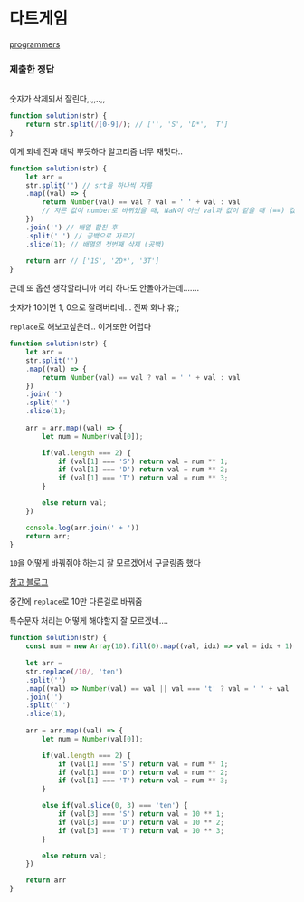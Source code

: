 # 다트게임

[programmers](https://programmers.co.kr/learn/courses/30/lessons/17682)

### 제출한 정답
```js
```

숫자가 삭제되서 잘린다,.,,..,,
```js
function solution(str) {
    return str.split(/[0-9]/); // ['', 'S', 'D*', 'T']
}
```

이게 되네 진짜 대박 뿌듯하다 알고리즘 너무 재밋다..
```js
function solution(str) {
    let arr = 
    str.split('') // srt을 하나씩 자름
    .map((val) => {
        return Number(val) == val ? val = ' ' + val : val 
        // 자른 값이 number로 바뀌었을 때, NaN이 아닌 val과 값이 같을 때 (==) 값 앞에 공백 추가
    })
    .join('') // 배열 합친 후
    .split(' ') // 공백으로 자르기
    .slice(1); // 배열의 첫번째 삭제 (공백)
    
    return arr // ['1S', '2D*', '3T']
}
```

근데 또 옵션 생각할라니까 머리 하나도 안돌아가는데.......

숫자가 10이면 1, 0으로 잘려버리네... 진짜 화나 휴;;

`replace`로 해보고싶은데.. 이거또한 어렵다
```js
function solution(str) {
    let arr = 
    str.split('')
    .map((val) => {
        return Number(val) == val ? val = ' ' + val : val
    })
    .join('')
    .split(' ')
    .slice(1);
  
    arr = arr.map((val) => {
        let num = Number(val[0]);

        if(val.length === 2) {
            if (val[1] === 'S') return val = num ** 1;
            if (val[1] === 'D') return val = num ** 2;
            if (val[1] === 'T') return val = num ** 3;
        }

        else return val;
    })

    console.log(arr.join(' + '))
    return arr;
}
```

`10`을 어떻게 바꿔줘야 하는지 잘 모르겠어서 구글링좀 했다

[참고 블로그](https://latte-is-horse.tistory.com/136)

중간에 `replace`로 10만 다른걸로 바꿔줌

특수문자 처리는 어떻게 해야할지 잘 모르겠네....

```js
function solution(str) {
    const num = new Array(10).fill(0).map((val, idx) => val = idx + 1);
    
    let arr = 
    str.replace(/10/, 'ten')
    .split('')
    .map((val) => Number(val) == val || val === 't' ? val = ' ' + val : val)
    .join('')
    .split(' ')
    .slice(1);
    
    arr = arr.map((val) => {
        let num = Number(val[0]);

        if(val.length === 2) {
            if (val[1] === 'S') return val = num ** 1;
            if (val[1] === 'D') return val = num ** 2;
            if (val[1] === 'T') return val = num ** 3;
        }

        else if(val.slice(0, 3) === 'ten') {
            if (val[3] === 'S') return val = 10 ** 1;
            if (val[3] === 'D') return val = 10 ** 2;
            if (val[3] === 'T') return val = 10 ** 3;
        } 

        else return val;
    })

    return arr
}
```